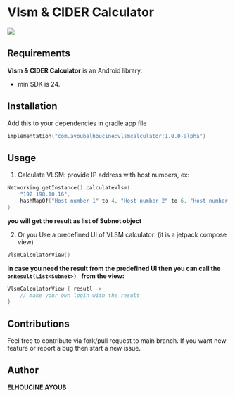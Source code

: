 # Vlsm & CIDER Calculator

![](demo.gif)


## Requirements

**Vlsm & CIDER Calculator** is an Android library.

* min SDK is 24.


## Installation
Add this to your dependencies in gradle app file
```kotlin
implementation("com.ayoubelhoucine:vlsmcalculator:1.0.0-alpha")
```

## Usage
1. Calculate VLSM: provide IP address with host numbers, ex:
```kotlin
Networking.getInstance().calculateVlsm(
    "192.198.10.16", 
    hashMapOf("Host number 1" to 4, "Host number 2" to 6, "Host number 3" to 10)
)
```
**you will get the result as list of Subnet object**

2. Or you Use a predefined UI of VLSM calculator: (it is a jetpack compose view)
```kotlin
VlsmCalculatorView()
```
**In case you need the result from the predefined UI then you can call the ```onResult(List<Subnet>) ``` from the view:**
```kotlin
VlsmCalculatorView { resutl ->
    // make your own login with the result
}
```



## Contributions
Feel free to contribute via fork/pull request to main branch. If you want new feature or report a bug then start a new issue.


## Author

__ELHOUCINE AYOUB__

